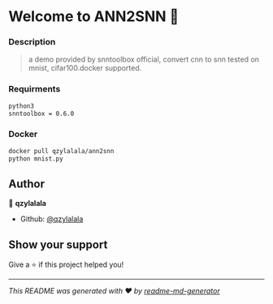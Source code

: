 # Welcome to ANN2SNN 👋
### Description

> a demo provided by snntoolbox official, convert cnn to snn tested on mnist, cifar100.docker supported.

### Requirments

```markdown
python3
snntoolbox = 0.6.0
```

### Docker

```markdown
docker pull qzylalala/ann2snn
python mnist.py
```

## Author

👤 **qzylalala**

* Github: [@qzylalala](https://github.com/qzylalala)

## Show your support

Give a ⭐️ if this project helped you!


***
_This README was generated with ❤️ by [readme-md-generator](https://github.com/kefranabg/readme-md-generator)_
